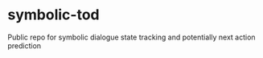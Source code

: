 # symbolic-tod
Public repo for symbolic dialogue state tracking and potentially next action prediction
